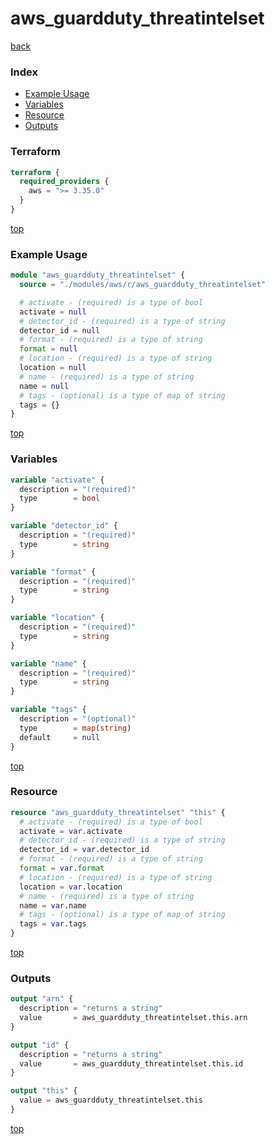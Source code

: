 # aws_guardduty_threatintelset

[back](../aws.md)

### Index

- [Example Usage](#example-usage)
- [Variables](#variables)
- [Resource](#resource)
- [Outputs](#outputs)

### Terraform

```terraform
terraform {
  required_providers {
    aws = ">= 3.35.0"
  }
}
```

[top](#index)

### Example Usage

```terraform
module "aws_guardduty_threatintelset" {
  source = "./modules/aws/r/aws_guardduty_threatintelset"

  # activate - (required) is a type of bool
  activate = null
  # detector_id - (required) is a type of string
  detector_id = null
  # format - (required) is a type of string
  format = null
  # location - (required) is a type of string
  location = null
  # name - (required) is a type of string
  name = null
  # tags - (optional) is a type of map of string
  tags = {}
}
```

[top](#index)

### Variables

```terraform
variable "activate" {
  description = "(required)"
  type        = bool
}

variable "detector_id" {
  description = "(required)"
  type        = string
}

variable "format" {
  description = "(required)"
  type        = string
}

variable "location" {
  description = "(required)"
  type        = string
}

variable "name" {
  description = "(required)"
  type        = string
}

variable "tags" {
  description = "(optional)"
  type        = map(string)
  default     = null
}
```

[top](#index)

### Resource

```terraform
resource "aws_guardduty_threatintelset" "this" {
  # activate - (required) is a type of bool
  activate = var.activate
  # detector_id - (required) is a type of string
  detector_id = var.detector_id
  # format - (required) is a type of string
  format = var.format
  # location - (required) is a type of string
  location = var.location
  # name - (required) is a type of string
  name = var.name
  # tags - (optional) is a type of map of string
  tags = var.tags
}
```

[top](#index)

### Outputs

```terraform
output "arn" {
  description = "returns a string"
  value       = aws_guardduty_threatintelset.this.arn
}

output "id" {
  description = "returns a string"
  value       = aws_guardduty_threatintelset.this.id
}

output "this" {
  value = aws_guardduty_threatintelset.this
}
```

[top](#index)